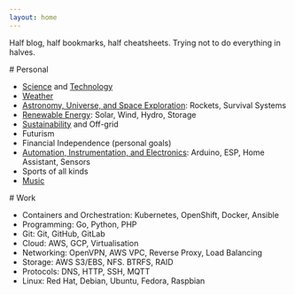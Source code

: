 ```yaml
---
layout: home
---
```


Half blog, half bookmarks, half cheatsheets. Trying not to do everything in halves.

<div class="row">
<div class="col-sm" markdown="1">
# Personal

* [Science](/science) and [Technology](/technology)
* [Weather](/weather)
* [Astronomy, Universe, and Space Exploration](/space): Rockets, Survival Systems
* [Renewable Energy](/energy): Solar, Wind, Hydro, Storage
* [Sustainability](/energy) and Off-grid
* Futurism
* Financial Independence (personal goals)
* [Automation, Instrumentation, and Electronics](/makers): Arduino, ESP, Home Assistant, Sensors
* Sports of all kinds
* [Music](/music)
</div>

<div class="col-sm" markdown="1">
# Work

* Containers and Orchestration: Kubernetes, OpenShift, Docker, Ansible
* Programming: Go, Python, PHP
* Git: Git, GitHub, GitLab
* Cloud: AWS, GCP, Virtualisation
* Networking: OpenVPN, AWS VPC, Reverse Proxy, Load Balancing
* Storage: AWS S3/EBS, NFS. BTRFS, RAID
* Protocols: DNS, HTTP, SSH, MQTT
* Linux: Red Hat, Debian, Ubuntu, Fedora, Raspbian
</div>
</div>
